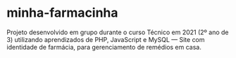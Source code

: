 # minha-farmacinha
Projeto desenvolvido em grupo durante o curso Técnico em 2021 (2º ano de 3) utilizando aprendizados de PHP, JavaScript e MySQL — Site com identidade de farmácia, para gerenciamento de remédios em casa.
